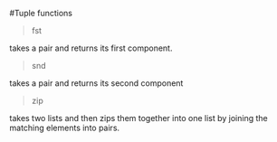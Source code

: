 #Tuple functions

>fst
 
takes a pair and returns its first component.

> snd 
 
takes a pair and returns its second component

> zip 

takes two lists and then zips them together into one list by joining the matching elements into pairs.